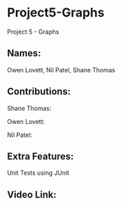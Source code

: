 # Project5-Graphs
Project 5 - Graphs

Names:
-
Owen Lovett, Nil Patel, Shane Thomas

Contributions:
-
Shane Thomas:

Owen Lovett:

Nil Patel:

Extra Features:
-
Unit Tests using JUnit

Video Link:
- 
